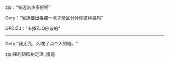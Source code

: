 zjq：“省选水点多好啊”

Gery：“省选要出毒瘤一点才能区分掉你这种菜鸡”

UPD:ZJ："卡掉ZJQ应该的"

---

Gery:"我太亮，闪瞎了两个人的眼。"

zjq:裸的矩阵树定理 ,傻逼
